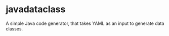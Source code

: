 # javadataclass
A simple Java code generator, that takes YAML as an input to generate data classes.
